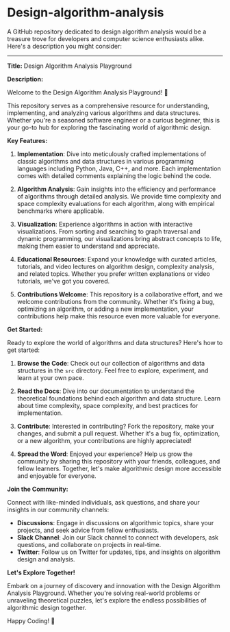 # Design-algorithm-analysis
A GitHub repository dedicated to design algorithm analysis would be a treasure trove for developers and computer science enthusiasts alike. Here's a description you might consider:

---

**Title:** Design Algorithm Analysis Playground

**Description:**

Welcome to the Design Algorithm Analysis Playground! 🎢

This repository serves as a comprehensive resource for understanding, implementing, and analyzing various algorithms and data structures. Whether you're a seasoned software engineer or a curious beginner, this is your go-to hub for exploring the fascinating world of algorithmic design.

**Key Features:**

1. **Implementation**: Dive into meticulously crafted implementations of classic algorithms and data structures in various programming languages including Python, Java, C++, and more. Each implementation comes with detailed comments explaining the logic behind the code.

2. **Algorithm Analysis**: Gain insights into the efficiency and performance of algorithms through detailed analysis. We provide time complexity and space complexity evaluations for each algorithm, along with empirical benchmarks where applicable.

3. **Visualization**: Experience algorithms in action with interactive visualizations. From sorting and searching to graph traversal and dynamic programming, our visualizations bring abstract concepts to life, making them easier to understand and appreciate.

4. **Educational Resources**: Expand your knowledge with curated articles, tutorials, and video lectures on algorithm design, complexity analysis, and related topics. Whether you prefer written explanations or video tutorials, we've got you covered.

5. **Contributions Welcome**: This repository is a collaborative effort, and we welcome contributions from the community. Whether it's fixing a bug, optimizing an algorithm, or adding a new implementation, your contributions help make this resource even more valuable for everyone.

**Get Started:**

Ready to explore the world of algorithms and data structures? Here's how to get started:

1. **Browse the Code**: Check out our collection of algorithms and data structures in the `src` directory. Feel free to explore, experiment, and learn at your own pace.

2. **Read the Docs**: Dive into our documentation to understand the theoretical foundations behind each algorithm and data structure. Learn about time complexity, space complexity, and best practices for implementation.

3. **Contribute**: Interested in contributing? Fork the repository, make your changes, and submit a pull request. Whether it's a bug fix, optimization, or a new algorithm, your contributions are highly appreciated!

4. **Spread the Word**: Enjoyed your experience? Help us grow the community by sharing this repository with your friends, colleagues, and fellow learners. Together, let's make algorithmic design more accessible and enjoyable for everyone.

**Join the Community:**

Connect with like-minded individuals, ask questions, and share your insights in our community channels:

- **Discussions**: Engage in discussions on algorithmic topics, share your projects, and seek advice from fellow enthusiasts.
- **Slack Channel**: Join our Slack channel to connect with developers, ask questions, and collaborate on projects in real-time.
- **Twitter**: Follow us on Twitter for updates, tips, and insights on algorithm design and analysis.

**Let's Explore Together!**

Embark on a journey of discovery and innovation with the Design Algorithm Analysis Playground. Whether you're solving real-world problems or unraveling theoretical puzzles, let's explore the endless possibilities of algorithmic design together.

Happy Coding! 🚀
